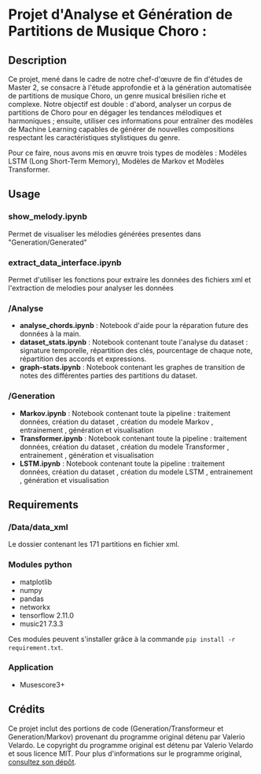 # Projet d'Analyse et Génération de Partitions de Musique Choro : 

## Description
Ce projet, mené dans le cadre de notre chef-d'œuvre de fin d'études de Master 2, se consacre à l'étude approfondie et à la génération automatisée de partitions de musique Choro, un genre musical brésilien riche et complexe. Notre objectif est double : d'abord, analyser un corpus de partitions de Choro pour en dégager les tendances mélodiques et harmoniques ; ensuite, utiliser ces informations pour entraîner des modèles de Machine Learning capables de générer de nouvelles compositions respectant les caractéristiques stylistiques du genre.

Pour ce faire, nous avons mis en œuvre trois types de modèles : Modèles LSTM (Long Short-Term Memory), Modèles de Markov et Modèles Transformer. 

## Usage
  ### show_melody.ipynb
  Permet de visualiser les mélodies générées presentes dans "Generation/Generated"
  ### extract_data_interface.ipynb
  Permet d'utiliser les fonctions pour extraire les données des fichiers xml et l'extraction de melodies pour analyser les données
  ### /Analyse
  * **analyse_chords.ipynb**  : Notebook d'aide pour la réparation future des données à la main. 
  * **dataset_stats.ipynb** : Notebook contenant toute l'analyse du dataset : signature temporelle, répartition des clés, pourcentage de chaque note, répartition des accords et expressions. 
  * **graph-stats.ipynb** : Notebook contenant les graphes de transition de notes des différentes parties des partitions du dataset. 
  ### /Generation
  * **Markov.ipynb**  : Notebook contenant toute la pipeline : traitement données, création du dataset , création du modele Markov , entrainement , génération et visualisation
  * **Transformer.ipynb** : Notebook contenant toute la pipeline : traitement données, création du dataset , création du modele Transformer , entrainement , génération et visualisation
  * **LSTM.ipynb** : Notebook contenant toute la pipeline : traitement données, création du dataset , création du modele LSTM , entrainement , génération et visualisation
  
  
## Requirements
 ### /Data/data_xml
 Le dossier contenant les 171 partitions en fichier xml.
 ### Modules python
 * matplotlib
 * numpy
 * pandas
 * networkx          
 * tensorflow                2.11.0
 * music21                   7.3.3

 Ces modules peuvent s'installer grâce à la commande `pip install -r requirement.txt`. 

 ### Application 
 * Musescore3+

## Crédits
Ce projet inclut des portions de code (Generation/Transformeur et Generation/Markov) provenant du programme original détenu par Valerio Velardo. Le copyright du programme original est détenu par Valerio Velardo et sous licence MIT. Pour plus d'informations sur le programme original, [consultez son dépôt](https://github.com/musikalkemist/generativemusicaicourse/tree/main).

